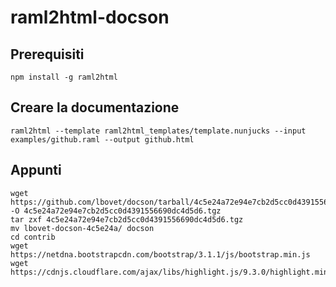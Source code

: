 # raml2html-docson

## Prerequisiti
```
npm install -g raml2html
```

## Creare la documentazione
```
raml2html --template raml2html_templates/template.nunjucks --input examples/github.raml --output github.html
```

## Appunti
```
wget https://github.com/lbovet/docson/tarball/4c5e24a72e94e7cb2d5cc0d4391556690dc4d5d6 -O 4c5e24a72e94e7cb2d5cc0d4391556690dc4d5d6.tgz
tar zxf 4c5e24a72e94e7cb2d5cc0d4391556690dc4d5d6.tgz
mv lbovet-docson-4c5e24a/ docson
cd contrib
wget https://netdna.bootstrapcdn.com/bootstrap/3.1.1/js/bootstrap.min.js
wget https://cdnjs.cloudflare.com/ajax/libs/highlight.js/9.3.0/highlight.min.js
```
